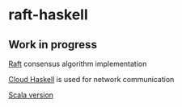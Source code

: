 # raft-haskell

## Work in progress

[Raft](https://raft.github.io/raft.pdf) consensus algorithm implementation

[Cloud Haskell](http://haskell-distributed.github.io/) is used for network communication

[Scala version](https://github.com/KirillTim/distributed-key-value-storage) 